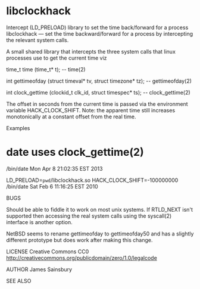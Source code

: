 # libclockhack
Intercept (LD_PRELOAD) library to set the time back/forward for a process 
libclockhack — set the time backward/forward for a process by intercepting the relevant system calls.

A small shared library that intercepts the three system calls that linux processes use to get the current time
viz

time_t time (time_t* t);                                       -- time(2)

int    gettimeofday (struct timeval* tv, struct timezone* tz); -- gettimeofday(2)

int    clock_gettime (clockid_t clk_id, struct timespec* ts);  -- clock_gettime(2)


The offset in seconds from the current time is passed via the environment variable HACK_CLOCK_SHIFT.
Note: the apparent time still increases monotonically at a constant offset from the real time.

Examples

 # date uses clock_gettime(2)
/bin/date
Mon Apr  8 21:02:35 EST 2013

LD_PRELOAD=`pwd`/libclockhack.so HACK_CLOCK_SHIFT=-100000000 /bin/date
Sat Feb  6 11:16:25 EST 2010


BUGS

Should be able to fiddle it to work on most unix systems.
If RTLD_NEXT isn't supported then accessing the real system calls using the syscall(2)
interface is another option.

NetBSD seems to rename gettimeofday to gettimeofday50 and has a slightly different prototype
but does work after making this change.

LICENSE
Creative Commons CC0 http://creativecommons.org/publicdomain/zero/1.0/legalcode

AUTHOR
James Sainsbury

SEE ALSO

